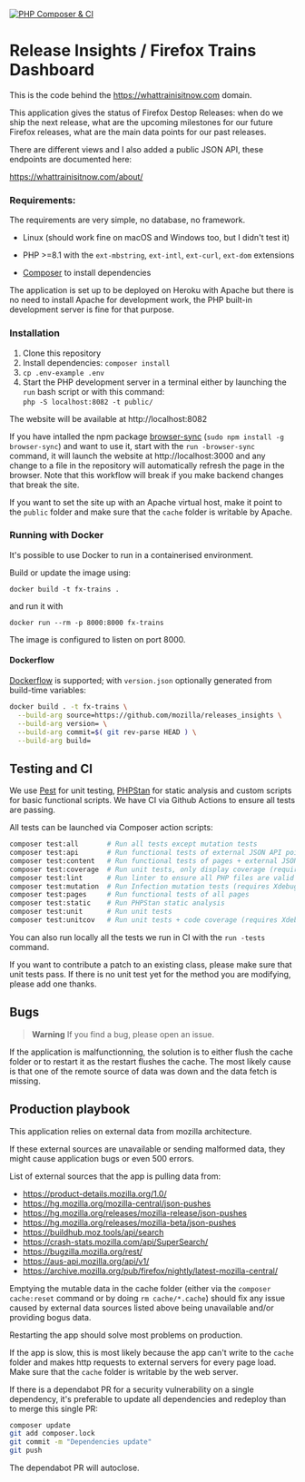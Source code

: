 [![PHP Composer & CI](https://github.com/mozilla/releases_insights/actions/workflows/php.yml/badge.svg)](https://github.com/mozilla/releases_insights/actions/workflows/php.yml)
# Release Insights / Firefox Trains Dashboard

This is the code behind the https://whattrainisitnow.com domain.

This application gives the status of Firefox Destop Releases: when do we ship the next release, what are the upcoming milestones for our future Firefox releases, what are the main data points for our past releases.

There are different views and I also added a public JSON API, these endpoints are documented here:

https://whattrainisitnow.com/about/

### Requirements:

The requirements are very simple, no database, no framework.

- Linux (should work fine on macOS and Windows too, but I didn't test it)

- PHP >=8.1 with the `ext-mbstring`, `ext-intl`, `ext-curl`, `ext-dom` extensions

- [Composer](https://getcomposer.org/) to install dependencies

The application is set up to be deployed on Heroku with Apache but there is no need to install Apache for development work, the PHP built-in development server is fine for that purpose.

### Installation

1. Clone this repository
2. Install dependencies: `composer install`
3. `cp .env-example .env`
4. Start the PHP development server in a terminal either by launching the `run` bash script or with this command:<br>
  `php -S localhost:8082 -t public/`

The website will be available at http://localhost:8082

If you have intalled the npm package [browser-sync](https://browsersync.io/) (`sudo npm install -g browser-sync`) and want to use it, start with the `run -browser-sync` command, it will launch the website at http://localhost:3000 and any change to a file in the repository will automatically refresh the page in the browser. Note that this workflow will break if you make backend changes that break the site.

If you want to set the site up with an Apache virtual host, make it point to the `public` folder and make sure that the `cache` folder is writable by Apache.

### Running with Docker

It's possible to use Docker to run in a containerised environment.

Build or update the image using:
```
docker build -t fx-trains .
```
and run it with
```
docker run --rm -p 8000:8000 fx-trains
```

The image is configured to listen on port 8000.

#### Dockerflow

[Dockerflow](https://github.com/mozilla-services/Dockerflow) is supported; with `version.json` optionally generated from build-time variables:

```bash
docker build . -t fx-trains \
  --build-arg source=https://github.com/mozilla/releases_insights \
  --build-arg version= \
  --build-arg commit=$( git rev-parse HEAD ) \
  --build-arg build=
```

## Testing and CI

We use [Pest](https://pestphp.com/Pest) for unit testing, [PHPStan](https://phpstan.org/) for static analysis and custom scripts for basic functional scripts. We have CI via Github Actions to ensure all tests are passing.

All tests can be launched via Composer action scripts:

```bash
composer test:all       # Run all tests except mutation tests
composer test:api       # Run functional tests of external JSON API points
composer test:content   # Run functional tests of pages + external JSON API points
composer test:coverage  # Run unit tests, only display coverage (requires Xdebug)
composer test:lint      # Run linter to ensure all PHP files are valid
composer test:mutation  # Run Infection mutation tests (requires Xdebug)
composer test:pages     # Run functional tests of all pages
composer test:static    # Run PHPStan static analysis
composer test:unit      # Run unit tests
composer test:unitcov   # Run unit tests + code coverage (requires Xdebug)

```

You can also run locally all the tests we run in CI with the `run -tests` command.

If you want to contribute a patch to an existing class, please make sure that unit tests pass. If there is no unit test yet for the method you are modifying, please add one thanks.

## Bugs
> **Warning**
If you find a bug, please open an issue.

If the application is malfunctionning, the solution is to either flush the cache folder or to restart it as the restart flushes the cache. The most likely cause is that one of the remote source of data was down and the data fetch is missing.

## Production playbook

This application relies on external data from mozilla architecture.

If these external sources are unavailable or sending malformed data, they might cause application bugs or even 500 errors.

List of external sources that the app is pulling data from:
- https://product-details.mozilla.org/1.0/
- https://hg.mozilla.org/mozilla-central/json-pushes
- https://hg.mozilla.org/releases/mozilla-release/json-pushes
- https://hg.mozilla.org/releases/mozilla-beta/json-pushes
- https://buildhub.moz.tools/api/search
- https://crash-stats.mozilla.com/api/SuperSearch/
- https://bugzilla.mozilla.org/rest/
- https://aus-api.mozilla.org/api/v1/
- https://archive.mozilla.org/pub/firefox/nightly/latest-mozilla-central/

Emptying the mutable data in the cache folder (either via the `composer cache:reset` command or by doing `rm cache/*.cache`) should fix any issue caused by external data sources listed above being unavailable and/or providing bogus data.

Restarting the app should solve most problems on production.

If the app is slow, this is most likely because the app can't write to the `cache` folder and makes http requests to external servers for every page load. Make sure that the `cache` folder is writable by the web server.


If there is a dependabot PR for a security vulnerability on a single dependency, it's preferable to update all dependencies and redeploy than to merge this single PR:

```bash
composer update
git add composer.lock
git commit -m "Dependencies update"
git push
````

The dependabot PR will autoclose.